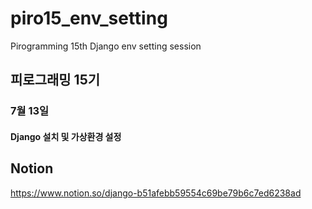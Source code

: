 # piro15_env_setting
Pirogramming 15th Django env setting session

## 피로그래밍 15기
### 7월 13일
#### Django 설치 및 가상환경 설정

## Notion
https://www.notion.so/django-b51afebb59554c69be79b6c7ed6238ad
